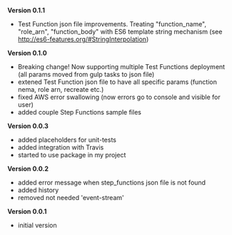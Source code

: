 __Version 0.1.1__
- Test Function json file improvements. Treating "function_name", "role_arn", "function_body" with ES6 template string mechanism (see http://es6-features.org/#StringInterpolation)

__Version 0.1.0__
- Breaking change! Now supporting multiple Test Functions deployment (all params moved from gulp tasks to json file)
- extened Test Function json file to have all specific params (function nema, role arn, recreate etc.)
- fixed AWS error swallowing (now errors go to console and visible for user)
- added couple Step Functions sample files

__Version 0.0.3__
- added placeholders for unit-tests
- added integration with Travis
- started to use package in my project

__Version 0.0.2__
- added error message when step_functions json file is not found
- added history
- removed not needed 'event-stream' 

__Version 0.0.1__
- initial version